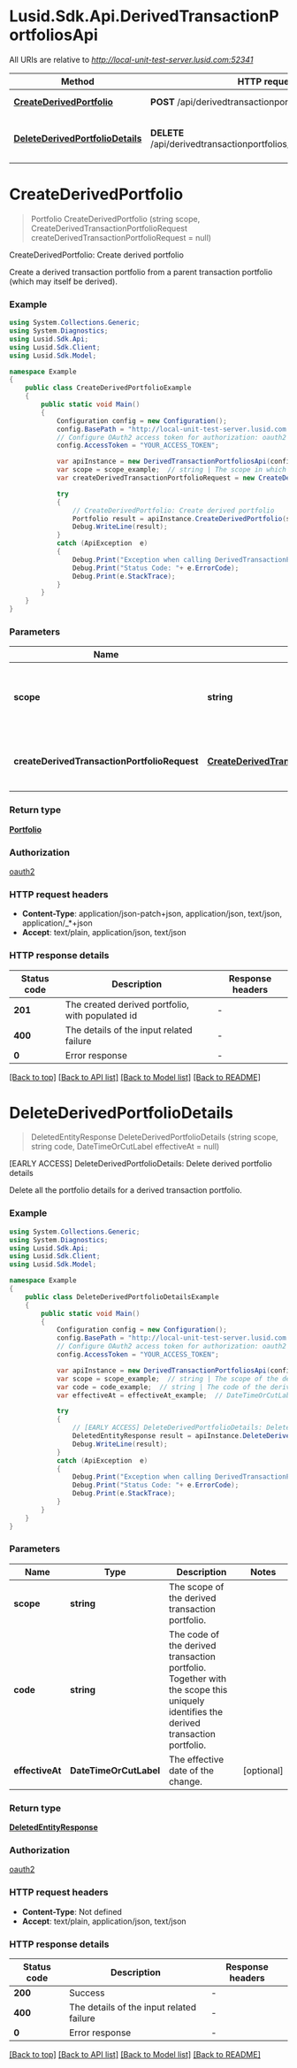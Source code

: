 # Lusid.Sdk.Api.DerivedTransactionPortfoliosApi

All URIs are relative to *http://local-unit-test-server.lusid.com:52341*

Method | HTTP request | Description
------------- | ------------- | -------------
[**CreateDerivedPortfolio**](DerivedTransactionPortfoliosApi.md#createderivedportfolio) | **POST** /api/derivedtransactionportfolios/{scope} | CreateDerivedPortfolio: Create derived portfolio
[**DeleteDerivedPortfolioDetails**](DerivedTransactionPortfoliosApi.md#deletederivedportfoliodetails) | **DELETE** /api/derivedtransactionportfolios/{scope}/{code}/details | [EARLY ACCESS] DeleteDerivedPortfolioDetails: Delete derived portfolio details


<a name="createderivedportfolio"></a>
# **CreateDerivedPortfolio**
> Portfolio CreateDerivedPortfolio (string scope, CreateDerivedTransactionPortfolioRequest createDerivedTransactionPortfolioRequest = null)

CreateDerivedPortfolio: Create derived portfolio

Create a derived transaction portfolio from a parent transaction portfolio (which may itself be derived).

### Example
```csharp
using System.Collections.Generic;
using System.Diagnostics;
using Lusid.Sdk.Api;
using Lusid.Sdk.Client;
using Lusid.Sdk.Model;

namespace Example
{
    public class CreateDerivedPortfolioExample
    {
        public static void Main()
        {
            Configuration config = new Configuration();
            config.BasePath = "http://local-unit-test-server.lusid.com:52341";
            // Configure OAuth2 access token for authorization: oauth2
            config.AccessToken = "YOUR_ACCESS_TOKEN";

            var apiInstance = new DerivedTransactionPortfoliosApi(config);
            var scope = scope_example;  // string | The scope in which to create the derived transaction portfolio.
            var createDerivedTransactionPortfolioRequest = new CreateDerivedTransactionPortfolioRequest(); // CreateDerivedTransactionPortfolioRequest | The definition of the derived transaction portfolio. (optional) 

            try
            {
                // CreateDerivedPortfolio: Create derived portfolio
                Portfolio result = apiInstance.CreateDerivedPortfolio(scope, createDerivedTransactionPortfolioRequest);
                Debug.WriteLine(result);
            }
            catch (ApiException  e)
            {
                Debug.Print("Exception when calling DerivedTransactionPortfoliosApi.CreateDerivedPortfolio: " + e.Message );
                Debug.Print("Status Code: "+ e.ErrorCode);
                Debug.Print(e.StackTrace);
            }
        }
    }
}
```

### Parameters

Name | Type | Description  | Notes
------------- | ------------- | ------------- | -------------
 **scope** | **string**| The scope in which to create the derived transaction portfolio. | 
 **createDerivedTransactionPortfolioRequest** | [**CreateDerivedTransactionPortfolioRequest**](CreateDerivedTransactionPortfolioRequest.md)| The definition of the derived transaction portfolio. | [optional] 

### Return type

[**Portfolio**](Portfolio.md)

### Authorization

[oauth2](../README.md#oauth2)

### HTTP request headers

 - **Content-Type**: application/json-patch+json, application/json, text/json, application/_*+json
 - **Accept**: text/plain, application/json, text/json


### HTTP response details
| Status code | Description | Response headers |
|-------------|-------------|------------------|
| **201** | The created derived portfolio, with populated id |  -  |
| **400** | The details of the input related failure |  -  |
| **0** | Error response |  -  |

[[Back to top]](#) [[Back to API list]](../README.md#documentation-for-api-endpoints) [[Back to Model list]](../README.md#documentation-for-models) [[Back to README]](../README.md)

<a name="deletederivedportfoliodetails"></a>
# **DeleteDerivedPortfolioDetails**
> DeletedEntityResponse DeleteDerivedPortfolioDetails (string scope, string code, DateTimeOrCutLabel effectiveAt = null)

[EARLY ACCESS] DeleteDerivedPortfolioDetails: Delete derived portfolio details

Delete all the portfolio details for a derived transaction portfolio.

### Example
```csharp
using System.Collections.Generic;
using System.Diagnostics;
using Lusid.Sdk.Api;
using Lusid.Sdk.Client;
using Lusid.Sdk.Model;

namespace Example
{
    public class DeleteDerivedPortfolioDetailsExample
    {
        public static void Main()
        {
            Configuration config = new Configuration();
            config.BasePath = "http://local-unit-test-server.lusid.com:52341";
            // Configure OAuth2 access token for authorization: oauth2
            config.AccessToken = "YOUR_ACCESS_TOKEN";

            var apiInstance = new DerivedTransactionPortfoliosApi(config);
            var scope = scope_example;  // string | The scope of the derived transaction portfolio.
            var code = code_example;  // string | The code of the derived transaction portfolio. Together with the scope this uniquely identifies              the derived transaction portfolio.
            var effectiveAt = effectiveAt_example;  // DateTimeOrCutLabel | The effective date of the change. (optional) 

            try
            {
                // [EARLY ACCESS] DeleteDerivedPortfolioDetails: Delete derived portfolio details
                DeletedEntityResponse result = apiInstance.DeleteDerivedPortfolioDetails(scope, code, effectiveAt);
                Debug.WriteLine(result);
            }
            catch (ApiException  e)
            {
                Debug.Print("Exception when calling DerivedTransactionPortfoliosApi.DeleteDerivedPortfolioDetails: " + e.Message );
                Debug.Print("Status Code: "+ e.ErrorCode);
                Debug.Print(e.StackTrace);
            }
        }
    }
}
```

### Parameters

Name | Type | Description  | Notes
------------- | ------------- | ------------- | -------------
 **scope** | **string**| The scope of the derived transaction portfolio. | 
 **code** | **string**| The code of the derived transaction portfolio. Together with the scope this uniquely identifies              the derived transaction portfolio. | 
 **effectiveAt** | **DateTimeOrCutLabel**| The effective date of the change. | [optional] 

### Return type

[**DeletedEntityResponse**](DeletedEntityResponse.md)

### Authorization

[oauth2](../README.md#oauth2)

### HTTP request headers

 - **Content-Type**: Not defined
 - **Accept**: text/plain, application/json, text/json


### HTTP response details
| Status code | Description | Response headers |
|-------------|-------------|------------------|
| **200** | Success |  -  |
| **400** | The details of the input related failure |  -  |
| **0** | Error response |  -  |

[[Back to top]](#) [[Back to API list]](../README.md#documentation-for-api-endpoints) [[Back to Model list]](../README.md#documentation-for-models) [[Back to README]](../README.md)

